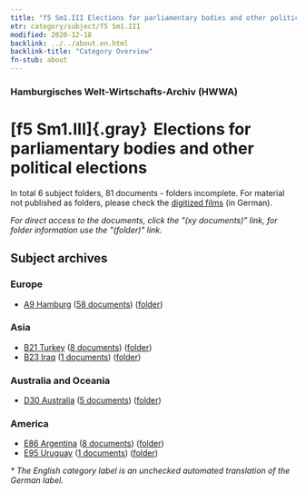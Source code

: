 ```yaml
---
title: "f5 Sm1.III Elections for parliamentary bodies and other political elections"
etr: category/subject/f5 Sm1.III
modified: 2020-12-18
backlink: ../../about.en.html
backlink-title: "Category Overview"
fn-stub: about
---
```


### Hamburgisches Welt-Wirtschafts-Archiv (HWWA)
# [f5 Sm1.III]{.gray}&#8201; Elections for parliamentary bodies and other political elections&#160; 





In total 6 subject folders, 81 documents - folders incomplete.
For material not published as folders, please check the [digitized films](/film/h1_sh) (in German).

_For direct access to the documents, click the "(xy documents)" link, for folder information use the "(folder)" link._

## Subject archives



### Europe

- [A9 Hamburg](../../../geo/about.en.html#A9) (<a href="https://dfg-viewer.de/show/?tx_dlf[id]=https://pm20.zbw.eu/mets/sh/1409xx/140905/1636xx/163653/public.mets.en.xml" target="_blank">58 documents</a>) ([folder](http://purl.org/pressemappe20/folder/sh/140905,163653))

### Asia

- [B21 Turkey](../../../geo/about.en.html#B21) (<a href="https://dfg-viewer.de/show/?tx_dlf[id]=https://pm20.zbw.eu/mets/sh/1411xx/141111/1636xx/163653/public.mets.en.xml" target="_blank">8 documents</a>) ([folder](http://purl.org/pressemappe20/folder/sh/141111,163653))
- [B23 Iraq](../../../geo/about.en.html#B23) (<a href="https://dfg-viewer.de/show/?tx_dlf[id]=https://pm20.zbw.eu/mets/sh/1411xx/141113/1636xx/163653/public.mets.en.xml" target="_blank">1 documents</a>) ([folder](http://purl.org/pressemappe20/folder/sh/141113,163653))

### Australia and Oceania

- [D30 Australia](../../../geo/about.en.html#D30) (<a href="https://dfg-viewer.de/show/?tx_dlf[id]=https://pm20.zbw.eu/mets/sh/1416xx/141621/1636xx/163653/public.mets.en.xml" target="_blank">5 documents</a>) ([folder](http://purl.org/pressemappe20/folder/sh/141621,163653))

### America

- [E86 Argentina](../../../geo/about.en.html#E86) (<a href="https://dfg-viewer.de/show/?tx_dlf[id]=https://pm20.zbw.eu/mets/sh/1416xx/141692/1636xx/163653/public.mets.en.xml" target="_blank">8 documents</a>) ([folder](http://purl.org/pressemappe20/folder/sh/141692,163653))
- [E95 Uruguay](../../../geo/about.en.html#E95) (<a href="https://dfg-viewer.de/show/?tx_dlf[id]=https://pm20.zbw.eu/mets/sh/1416xx/141695/1636xx/163653/public.mets.en.xml" target="_blank">1 documents</a>) ([folder](http://purl.org/pressemappe20/folder/sh/141695,163653))


_* The English category label is an unchecked automated translation of the German label._

